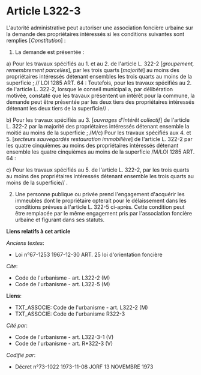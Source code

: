 # Article L322-3

L'autorité administrative peut autoriser une association foncière urbaine sur la demande des propriétaires intéressés si les
conditions suivantes sont remplies [*Constitution*] :

1. La demande est présentée :

a) Pour les travaux spécifiés au 1. et au 2. de l'article L. 322-2 [*groupement, remembrement parcelles*], par les trois
quarts [*majorité*] au moins des propriétaires intéressés détenant ensembles les trois quarts au moins de la superficie ; //
LOI  1285 ART. 64 : Toutefois, pour les travaux spécifiés au 2. de l'article L. 322-2, lorsque le conseil municipal a, par
délibération motivée, constaté que les travaux présentent un intérêt pour la commune, la demande peut être présentée par les
deux tiers des propriétaires intéressés détenant les deux tiers de la superficie// .

b) Pour les travaux spécifiés au 3. [*ouvrages d'intérêt collectif*] de l'article L. 322-2 par la majorité des propriétaires
intéressés détenant ensemble la moitié au moins de la superficie ; /M/c) Pour les travaux spécifiés aux 4. et 5. [*secteurs
sauvegardés restauration immobilière*] de l'article L. 322-2 par les quatre cinquièmes au moins des propriétaires intéressés
détenant ensemble les quatre cinquièmes au moins de la superficie /M/LOI  1285 ART. 64 :

c) Pour les travaux spécifiés au 5. de l'article L. 322-2, par les trois quarts au moins des propriétaires intéressés
détenant ensemble les trois quarts au moins de la superficie// .

2. Une personne publique ou privée prend l'engagement d'acquérir les immeubles dont le propriétaire opterait pour le
délaissement dans les conditions prévues à l'article L. 322-5 ci-après. Cette condition peut être remplacée par le même
engagement pris par l'association foncière urbaine et figurant dans ses statuts.

**Liens relatifs à cet article**

_Anciens textes_:

  - Loi n°67-1253 1967-12-30 ART. 25 loi d'orientation foncière

_Cite_:

  - Code de l'urbanisme - art. L322-2 (M)
  - Code de l'urbanisme - art. L322-5 (M)

**Liens**:

  - TXT_ASSOCIE: Code de l'urbanisme - art. L322-2 (M)
  - TXT_ASSOCIE: Code de l'urbanisme R322-3

_Cité par_:

  - Code de l'urbanisme - art. L322-3-1 (V)
  - Code de l'urbanisme - art. R*322-3 (V)

_Codifié par_:

  - Décret n°73-1022 1973-11-08 JORF 13 NOVEMBRE 1973
